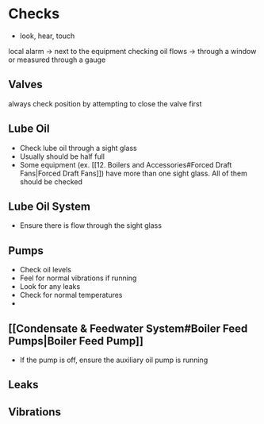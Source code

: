 # Checks
- look, hear, touch
 
local alarm -> next to the equipment
checking oil flows -> through a window or measured through a gauge

## Valves
always check position by attempting to close the valve first

## Lube Oil
-	Check lube oil through a sight glass
-	Usually should be half full
-	Some equipment (ex. [[12. Boilers and Accessories#Forced Draft Fans|Forced Draft Fans]]) have more than one sight glass. All of them should be checked

## Lube Oil System
-	Ensure there is flow through the sight glass

## Pumps
-	Check oil levels
-	Feel for normal vibrations if running
-	Look for any leaks
-	Check for normal temperatures
-	

## [[Condensate & Feedwater System#Boiler Feed Pumps|Boiler Feed Pump]]
-	If the pump is off, ensure the auxiliary oil pump is running

## Leaks

## Vibrations

